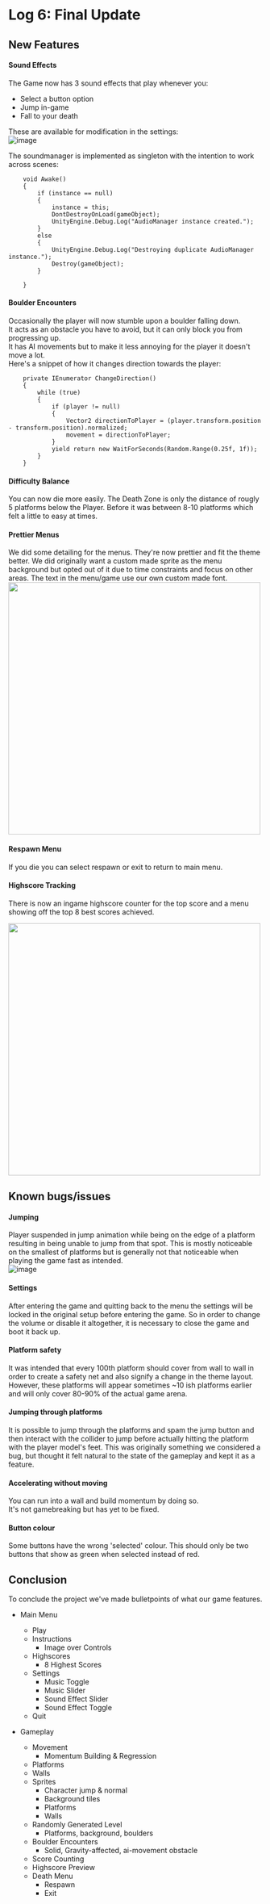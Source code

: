 # Log 6: Final Update

## New Features

#### Sound Effects

The Game now has 3 sound effects that play whenever you:  
- Select a button option
- Jump in-game
- Fall to your death

These are available for modification in the settings:  
![image](https://github.com/Esben-Andreas-Madsen/GMD1_Ascendia/assets/91538845/9ffe5172-aa6d-41b8-8f70-893a03dc82a3)


The soundmanager is implemented as singleton with the intention to work across scenes:
```
    void Awake()
    {
        if (instance == null)
        {
            instance = this;
            DontDestroyOnLoad(gameObject);
            UnityEngine.Debug.Log("AudioManager instance created.");
        }
        else
        {
            UnityEngine.Debug.Log("Destroying duplicate AudioManager instance.");
            Destroy(gameObject);
        }

    }
```

#### Boulder Encounters

Occasionally the player will now stumble upon a boulder falling down.  
It acts as an obstacle you have to avoid, but it can only block you from progressing up.  
It has AI movements but to make it less annoying for the player it doesn't move a lot.  
Here's a snippet of how it changes direction towards the player:
```
    private IEnumerator ChangeDirection()
    {
        while (true)
        {
            if (player != null)
            {
                Vector2 directionToPlayer = (player.transform.position - transform.position).normalized;
                movement = directionToPlayer;
            }
            yield return new WaitForSeconds(Random.Range(0.25f, 1f));
        }
    }
```
 
#### Difficulty Balance

You can now die more easily. The Death Zone is only the distance of rougly 5 platforms below the Player. Before it was between 8-10 platforms which felt a little to easy at times.

#### Prettier Menus

We did some detailing for the menus. They're now prettier and fit the theme better. We did originally want a custom made sprite as the menu background but opted out of it due to time constraints and focus on other areas. The text in the menu/game use our own custom made font.   
<img src="https://github.com/Esben-Andreas-Madsen/GMD1_Ascendia/assets/102215807/2d5abd50-de35-4af3-a45e-e03171d4491d" width="500">


#### Respawn Menu

If you die you can select respawn or exit to return to main menu.  

#### Highscore Tracking

There is now an ingame highscore counter for the top score and a menu showing off the top 8 best scores achieved.

<img src="https://github.com/Esben-Andreas-Madsen/GMD1_Ascendia/assets/91538845/72aa4338-cb5b-462b-97b5-9ca6de156d03" width="500">


## Known bugs/issues

#### Jumping
Player suspended in jump animation while being on the edge of a platform resulting in being unable to jump from that spot. This is mostly noticeable on the smallest of platforms but is generally not that noticeable when playing the game fast as intended.  
![image](https://github.com/Esben-Andreas-Madsen/GMD1_Ascendia/assets/102215807/1d28d315-afdb-44e8-8b67-1ece2ed1fe10)

#### Settings
After entering the game and quitting back to the menu the settings will be locked in the original setup before entering the game. So in order to change the volume or disable it altogether, it is necessary to close the game and boot it back up.  

#### Platform safety
It was intended that every 100th platform should cover from wall to wall in order to create a safety net and also signify a change in the theme layout. However, these platforms will appear sometimes ~10 ish platforms earlier and will only cover 80-90% of the actual game arena.

#### Jumping through platforms
It is possible to jump through the platforms and spam the jump button and then interact with the collider to jump before actually hitting the platform with the player model's feet. This was originally something we considered a bug, but thought it felt natural to the state of the gameplay and kept it as a feature.

#### Accelerating without moving

You can run into a wall and build momentum by doing so.  
It's not gamebreaking but has yet to be fixed.  

#### Button colour

Some buttons have the wrong 'selected' colour. This should only be two buttons that show as green when selected instead of red.


## Conclusion 

To conclude the project we've made bulletpoints of what our game features.  
- Main Menu
    - Play
    - Instructions
      - Image over Controls
    - Highscores
       - 8 Highest Scores
    - Settings
      - Music Toggle
      - Music Slider
      - Sound Effect Slider
      - Sound Effect Toggle
    - Quit

 - Gameplay
    - Movement
      - Momentum Building & Regression
    - Platforms
    - Walls
    - Sprites
      - Character jump & normal
      - Background tiles
      - Platforms
      - Walls
    - Randomly Generated Level
      - Platforms, background, boulders
    - Boulder Encounters
      - Solid, Gravity-affected, ai-movement obstacle
    - Score Counting
    - Highscore Preview
    - Death Menu
      - Respawn
      - Exit
 




